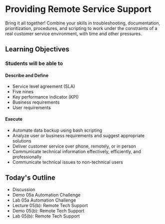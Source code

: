 # Providing Remote Service Support

Bring it all together! Combine your skills in troubleshooting, documentation, prioritization, procedures, and scripting to work under the constraints of a real customer service environment, with time and other pressures.

## Learning Objectives

### Students will be able to

#### Describe and Define

- Service level agreement (SLA) 
- Five nines
- Key performance indicator (KPI)
- Business requirements
- User requirements

#### Execute

- Automate data backup using bash scripting
- Analyze user or business requirements and suggest appropriate solutions
- Deliver customer service over phone, remotely, or in person
- Communicate technical information effectively, efficiently, and professionally
- Communicate technical issues to non-technical users

## Today's Outline

- Discussion
- Demo 05a Automation Challenge
- Lab 05a Automation Challenge
- Lecture 05(b): Remote Tech Support
- Demo 05(b): Remote Tech Support
- Lab 05(b): Remote Tech Support

